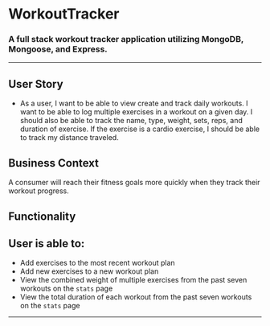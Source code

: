 # WorkoutTracker
<h3>A full stack workout tracker application utilizing MongoDB, Mongoose, and Express.</h3>

---

## User Story

* As a user, I want to be able to view create and track daily workouts. I want to be able to log multiple exercises in a workout on a given day. I should also be able to track the name, type, weight, sets, reps, and duration of exercise. If the exercise is a cardio exercise, I should be able to track my distance traveled.

## Business Context

A consumer will reach their fitness goals more quickly when they track their workout progress.

## Functionality

<h2>User is able to:</h2>

* Add exercises to the most recent workout plan
* Add new exercises to a new workout plan
* View the combined weight of multiple exercises from the past seven workouts on the `stats` page
* View the total duration of each workout from the past seven workouts on the `stats` page

---

